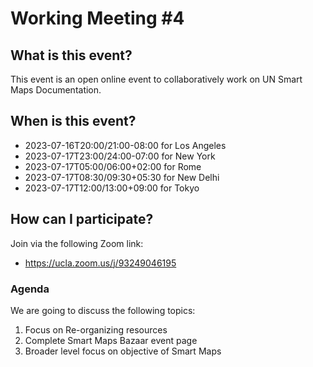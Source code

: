 # Working Meeting #4

## What is this event?

This event is an open online event to collaboratively work on UN Smart Maps Documentation.

## When is this event?

- 2023-07-16T20:00/21:00-08:00 for Los Angeles
- 2023-07-17T23:00/24:00-07:00 for New York
- 2023-07-17T05:00/06:00+02:00 for Rome
- 2023-07-17T08:30/09:30+05:30 for New Delhi
- 2023-07-17T12:00/13:00+09:00 for Tokyo
    
## How can I participate?

Join via the following Zoom link:

- https://ucla.zoom.us/j/93249046195

### Agenda

We are going to discuss the following topics:

1. Focus on Re-organizing resources
2. Complete Smart Maps Bazaar event page
3. Broader level focus on objective of Smart Maps
